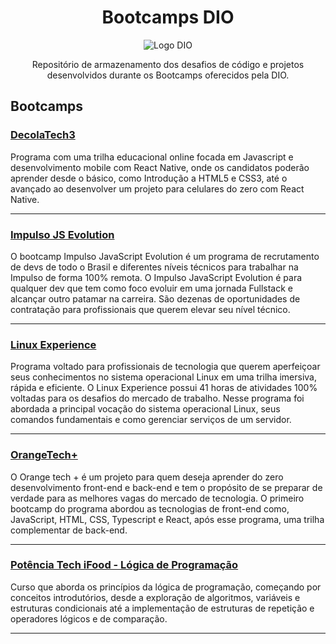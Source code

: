<div align='center'>
<h1> Bootcamps DIO</h1>

![Logo DIO](https://hermes.digitalinnovation.one/assets/diome/logo-full.svg)

Repositório de armazenamento dos desafios de código e projetos desenvolvidos durante os Bootcamps oferecidos pela DIO.

</div>

## Bootcamps

### [DecolaTech3](DecolaTech3/README.md)
Programa com uma trilha educacional online focada em Javascript e desenvolvimento mobile com React Native, onde os candidatos poderão aprender desde o básico, como Introdução a HTML5 e CSS3, até o avançado ao desenvolver um projeto para celulares do zero com React Native.

---

### [Impulso JS Evolution](Impulso-JS-Evolution/README.md)
O bootcamp Impulso JavaScript Evolution é um programa de recrutamento de devs de todo o Brasil e diferentes níveis técnicos para trabalhar na Impulso de forma 100% remota. O Impulso JavaScript Evolution é para qualquer dev que tem como foco evoluir em uma jornada Fullstack e alcançar outro patamar na carreira. São dezenas de oportunidades de contratação para profissionais que querem elevar seu nível técnico.

---

### [Linux Experience](LinuxExperience/README.md)
Programa voltado para profissionais de tecnologia que querem aperfeiçoar seus conhecimentos no sistema operacional Linux em uma trilha imersiva, rápida e eficiente. O Linux Experience possui 41 horas de atividades 100% voltadas para os desafios do mercado de trabalho. Nesse programa foi abordada a principal vocação do sistema operacional Linux, seus comandos fundamentais e como gerenciar serviços de um servidor.

---

### [OrangeTech+](OrangeTech+/README.md)
O Orange tech + é um projeto para quem deseja aprender do zero desenvolvimento front-end e back-end e tem o propósito de se preparar de verdade para as melhores vagas do mercado de tecnologia. O primeiro bootcamp do programa abordou as tecnologias de front-end como, JavaScript, HTML, CSS, Typescript e React, após esse programa, uma trilha complementar de back-end.

---

### [Potência Tech iFood - Lógica de Programação](LogicaDeProgramacao/README.md)
Curso que aborda os princípios da lógica de programação, começando por conceitos introdutórios, desde a exploração de algoritmos, variáveis e estruturas condicionais até a implementação de estruturas de repetição e operadores lógicos e de comparação.

---